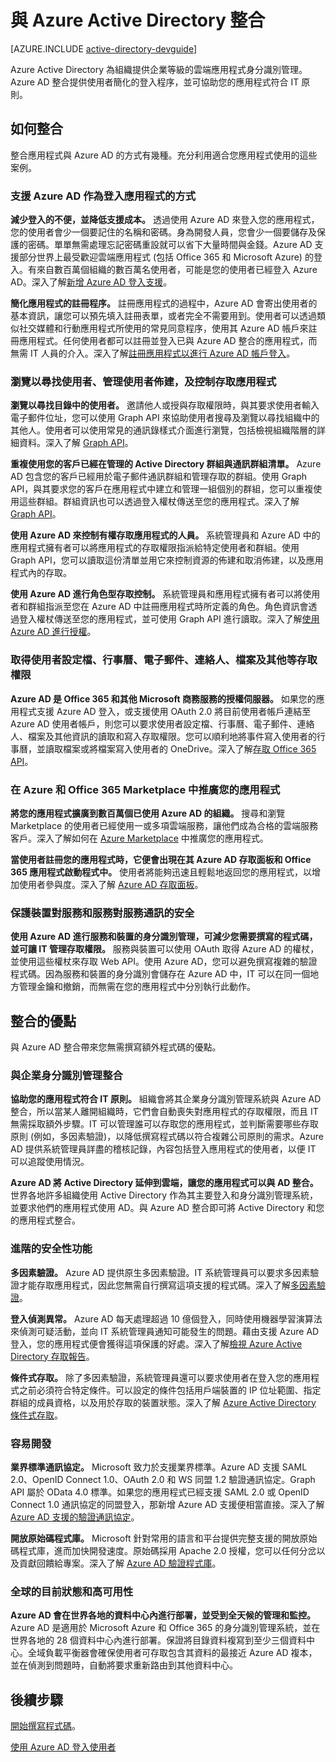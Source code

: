 <properties
   pageTitle="如何與 Azure Active Directory 整合 | Microsoft Azure"
   description="與 Azure Active Directory 整合的優點和所需資源指南。"
   services="active-directory"
   documentationCenter="dev-center-name"
   authors="msmbaldwin"
   manager="mbaldwin"
   editor=""/>

<tags
   ms.service="active-directory"
   ms.devlang="na"
   ms.topic="article"
   ms.tgt_pltfrm="na"
   ms.workload="identity"
   ms.date="11/17/2015"
   ms.author="mbaldwin"/>

# 與 Azure Active Directory 整合

[AZURE.INCLUDE [active-directory-devguide](../../includes/active-directory-devguide.md)]

Azure Active Directory 為組織提供企業等級的雲端應用程式身分識別管理。Azure AD 整合提供使用者簡化的登入程序，並可協助您的應用程式符合 IT 原則。

## 如何整合

整合應用程式與 Azure AD 的方式有幾種。充分利用適合您應用程式使用的這些案例。

### 支援 Azure AD 作為登入應用程式的方式

**減少登入的不便，並降低支援成本。** 透過使用 Azure AD 來登入您的應用程式，您的使用者會少一個要記住的名稱和密碼。身為開發人員，您會少一個要儲存及保護的密碼。單單無需處理忘記密碼重設就可以省下大量時間與金錢。Azure AD 支援部分世界上最受歡迎雲端應用程式 (包括 Office 365 和 Microsoft Azure) 的登入。有來自數百萬個組織的數百萬名使用者，可能是您的使用者已經登入 Azure AD。深入了解[新增 Azure AD 登入支援](active-directory-authentication-scenarios.md)。

**簡化應用程式的註冊程序。** 註冊應用程式的過程中，Azure AD 會寄出使用者的基本資訊，讓您可以預先填入註冊表單，或者完全不需要用到。使用者可以透過類似社交媒體和行動應用程式所使用的常見同意程序，使用其 Azure AD 帳戶來註冊應用程式。任何使用者都可以註冊並登入已與 Azure AD 整合的應用程式，而無需 IT 人員的介入。深入了解[註冊應用程式以進行 Azure AD 帳戶登入](../mobile-services-how-to-register-active-directory-authentication.md)。

### 瀏覽以尋找使用者、管理使用者佈建，及控制存取應用程式

**瀏覽以尋找目錄中的使用者。** 邀請他人或授與存取權限時，與其要求使用者輸入電子郵件位址，您可以使用 Graph API 來協助使用者搜尋及瀏覽以尋找組織中的其他人。使用者可以使用常見的通訊錄樣式介面進行瀏覽，包括檢視組織階層的詳細資料。深入了解 [Graph API](active-directory-graph-api.md)。

**重複使用您的客戶已經在管理的 Active Directory 群組與通訊群組清單。** Azure AD 包含您的客戶已經用於電子郵件通訊群組和管理存取的群組。使用 Graph API，與其要求您的客戶在應用程式中建立和管理一組個別的群組，您可以重複使用這些群組。群組資訊也可以透過登入權杖傳送至您的應用程式。深入了解 [Graph API](active-directory-graph-api.md)。

**使用 Azure AD 來控制有權存取應用程式的人員。** 系統管理員和 Azure AD 中的應用程式擁有者可以將應用程式的存取權限指派給特定使用者和群組。使用 Graph API，您可以讀取這份清單並用它來控制資源的佈建和取消佈建，以及應用程式內的存取。

**使用 Azure AD 進行角色型存取控制。** 系統管理員和應用程式擁有者可以將使用者和群組指派至您在 Azure AD 中註冊應用程式時所定義的角色。角色資訊會透過登入權杖傳送至您的應用程式，並可使用 Graph API 進行讀取。深入了解[使用 Azure AD 進行授權](http://blogs.technet.com/b/ad/archive/2014/12/18/azure-active-directory-now-with-group-claims-and-application-roles.aspx)。

### 取得使用者設定檔、行事曆、電子郵件、連絡人、檔案及其他等存取權限

**Azure AD 是 Office 365 和其他 Microsoft 商務服務的授權伺服器。** 如果您的應用程式支援 Azure AD 登入，或支援使用 OAuth 2.0 將目前使用者帳戶連結至 Azure AD 使用者帳戶，則您可以要求使用者設定檔、行事曆、電子郵件、連絡人、檔案及其他資訊的讀取和寫入存取權限。您可以順利地將事件寫入使用者的行事曆，並讀取檔案或將檔案寫入使用者的 OneDrive。深入了解[存取 Office 365 API](https://msdn.microsoft.com/office/office365/howto/platform-development-overview)。

### 在 Azure 和 Office 365 Marketplace 中推廣您的應用程式

**將您的應用程式擴廣到數百萬個已使用 Azure AD 的組織。** 搜尋和瀏覽 Marketplace 的使用者已經使用一或多項雲端服務，讓他們成為合格的雲端服務客戶。深入了解如何在 [Azure Marketplace](http://azure.microsoft.com/marketplace/partner-program/) 中推廣您的應用程式。

**當使用者註冊您的應用程式時，它便會出現在其 Azure AD 存取面板和 Office 365 應用程式啟動程式中。** 使用者將能夠迅速且輕鬆地返回您的應用程式，以增加使用者參與度。深入了解 [Azure AD 存取面板](active-directory-saas-access-panel-introduction.md)。

### 保護裝置對服務和服務對服務通訊的安全

**使用 Azure AD 進行服務和裝置的身分識別管理，可減少您需要撰寫的程式碼，並可讓 IT 管理存取權限。** 服務與裝置可以使用 OAuth 取得 Azure AD 的權杖，並使用這些權杖來存取 Web API。使用 Azure AD，您可以避免撰寫複雜的驗證程式碼。因為服務和裝置的身分識別會儲存在 Azure AD 中，IT 可以在同一個地方管理金鑰和撤銷，而無需在您的應用程式中分別執行此動作。

## 整合的優點

與 Azure AD 整合帶來您無需撰寫額外程式碼的優點。

### 與企業身分識別管理整合

**協助您的應用程式符合 IT 原則。** 組織會將其企業身分識別管理系統與 Azure AD 整合，所以當某人離開組織時，它們會自動喪失對應用程式的存取權限，而且 IT 無需採取額外步驟。IT 可以管理誰可以存取您的應用程式，並判斷需要哪些存取原則 (例如，多因素驗證)，以降低撰寫程式碼以符合複雜公司原則的需求。Azure AD 提供系統管理員詳盡的稽核記錄，內容包括登入應用程式的使用者，以便 IT 可以追蹤使用情況。

**Azure AD 將 Active Directory 延伸到雲端，讓您的應用程式可以與 AD 整合。** 世界各地許多組織使用 Active Directory 作為其主要登入和身分識別管理系統，並要求他們的應用程式使用 AD。與 Azure AD 整合即可將 Active Directory 和您的應用程式整合。

### 進階的安全性功能

**多因素驗證。** Azure AD 提供原生多因素驗證。IT 系統管理員可以要求多因素驗證才能存取應用程式，因此您無需自行撰寫這項支援的程式碼。深入了解[多因素驗證](http://azure.microsoft.com/documentation/services/multi-factor-authentication/)。

**登入偵測異常。** Azure AD 每天處理超過 10 億個登入，同時使用機器學習演算法來偵測可疑活動，並向 IT 系統管理員通知可能發生的問題。藉由支援 Azure AD 登入，您的應用程式便會獲得這項保護的好處。深入了解[檢視 Azure Active Directory 存取報告](active-directory-view-access-usage-reports.md)。

**條件式存取。** 除了多因素驗證，系統管理員還可以要求使用者在登入您的應用程式之前必須符合特定條件。可以設定的條件包括用戶端裝置的 IP 位址範圍、指定群組的成員資格，以及用於存取的裝置狀態。深入了解 [Azure Active Directory 條件式存取](active-directory-conditional-access.md)。

### 容易開發

**業界標準通訊協定。** Microsoft 致力於支援業界標準。Azure AD 支援 SAML 2.0、OpenID Connect 1.0、OAuth 2.0 和 WS 同盟 1.2 驗證通訊協定。Graph API 屬於 OData 4.0 標準。如果您的應用程式已經支援 SAML 2.0 或 OpenID Connect 1.0 通訊協定的同盟登入，那新增 Azure AD 支援便相當直接。深入了解 [Azure AD 支援的驗證通訊協定](active-directory-authentication-protocols.md)。

**開放原始碼程式庫。** Microsoft 針對常用的語言和平台提供完整支援的開放原始碼程式庫，進而加快開發速度。原始碼採用 Apache 2.0 授權，您可以任何分岔以及貢獻回饋給專案。深入了解 [Azure AD 驗證程式庫](active-directory-authentication-libraries.md)。

### 全球的目前狀態和高可用性

**Azure AD 會在世界各地的資料中心內進行部署，並受到全天候的管理和監控。** Azure AD 是適用於 Microsoft Azure 和 Office 365 的身分識別管理系統，並在世界各地的 28 個資料中心內進行部署。保證將目錄資料複寫到至少三個資料中心。全域負載平衡器會確保使用者可存取包含其資料的最接近 Azure AD 複本，並在偵測到問題時，自動將要求重新路由到其他資料中心。

## 後續步驟

[開始撰寫程式碼](active-directory-developers-guide.md#getting-started)。

[使用 Azure AD 登入使用者](active-directory-authentication-scenarios.md)

<!---HONumber=AcomDC_1125_2015-->